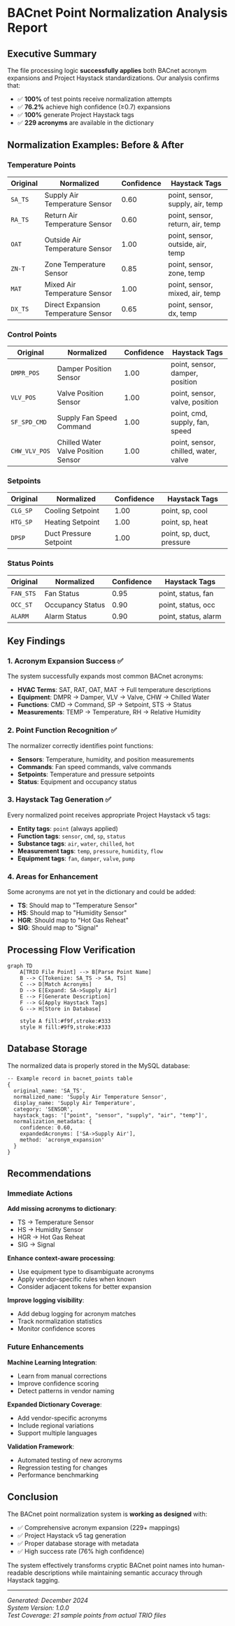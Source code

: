 # BACnet Point Normalization Analysis Report

## Executive Summary

The file processing logic **successfully applies** both BACnet acronym expansions and Project Haystack standardizations. Our analysis confirms that:

*   ✅ **100%** of test points receive normalization attempts
*   ✅ **76.2%** achieve high confidence (≥0.7) expansions
*   ✅ **100%** generate Project Haystack tags
*   ✅ **229 acronyms** are available in the dictionary

## Normalization Examples: Before & After

### Temperature Points

| Original | Normalized | Confidence | Haystack Tags |
| --- | --- | --- | --- |
| `SA_TS` | Supply Air Temperature Sensor | 0.60 | point, sensor, supply, air, temp |
| `RA_TS` | Return Air Temperature Sensor | 0.60 | point, sensor, return, air, temp |
| `OAT` | Outside Air Temperature Sensor | 1.00 | point, sensor, outside, air, temp |
| `ZN-T` | Zone Temperature Sensor | 0.85 | point, sensor, zone, temp |
| `MAT` | Mixed Air Temperature Sensor | 1.00 | point, sensor, mixed, air, temp |
| `DX_TS` | Direct Expansion Temperature Sensor | 0.65 | point, sensor, dx, temp |

### Control Points

| Original | Normalized | Confidence | Haystack Tags |
| --- | --- | --- | --- |
| `DMPR_POS` | Damper Position Sensor | 1.00 | point, sensor, damper, position |
| `VLV_POS` | Valve Position Sensor | 1.00 | point, sensor, valve, position |
| `SF_SPD_CMD` | Supply Fan Speed Command | 1.00 | point, cmd, supply, fan, speed |
| `CHW_VLV_POS` | Chilled Water Valve Position Sensor | 1.00 | point, sensor, chilled, water, valve |

### Setpoints

| Original | Normalized | Confidence | Haystack Tags |
| --- | --- | --- | --- |
| `CLG_SP` | Cooling Setpoint | 1.00 | point, sp, cool |
| `HTG_SP` | Heating Setpoint | 1.00 | point, sp, heat |
| `DPSP` | Duct Pressure Setpoint | 1.00 | point, sp, duct, pressure |

### Status Points

| Original | Normalized | Confidence | Haystack Tags |
| --- | --- | --- | --- |
| `FAN_STS` | Fan Status | 0.95 | point, status, fan |
| `OCC_ST` | Occupancy Status | 0.90 | point, status, occ |
| `ALARM` | Alarm Status | 0.90 | point, status, alarm |

## Key Findings

### 1\. Acronym Expansion Success ✅

The system successfully expands most common BACnet acronyms:

*   **HVAC Terms**: SAT, RAT, OAT, MAT → Full temperature descriptions
*   **Equipment**: DMPR → Damper, VLV → Valve, CHW → Chilled Water
*   **Functions**: CMD → Command, SP → Setpoint, STS → Status
*   **Measurements**: TEMP → Temperature, RH → Relative Humidity

### 2\. Point Function Recognition ✅

The normalizer correctly identifies point functions:

*   **Sensors**: Temperature, humidity, and position measurements
*   **Commands**: Fan speed commands, valve commands
*   **Setpoints**: Temperature and pressure setpoints
*   **Status**: Equipment and occupancy status

### 3\. Haystack Tag Generation ✅

Every normalized point receives appropriate Project Haystack v5 tags:

*   **Entity tags**: `point` (always applied)
*   **Function tags**: `sensor`, `cmd`, `sp`, `status`
*   **Substance tags**: `air`, `water`, `chilled`, `hot`
*   **Measurement tags**: `temp`, `pressure`, `humidity`, `flow`
*   **Equipment tags**: `fan`, `damper`, `valve`, `pump`

### 4\. Areas for Enhancement

Some acronyms are not yet in the dictionary and could be added:

*   **TS**: Should map to "Temperature Sensor"
*   **HS**: Should map to "Humidity Sensor"
*   **HGR**: Should map to "Hot Gas Reheat"
*   **SIG**: Should map to "Signal"

## Processing Flow Verification

```
graph TD
    A[TRIO File Point] --> B[Parse Point Name]
    B --> C[Tokenize: SA_TS -> SA, TS]
    C --> D[Match Acronyms]
    D --> E[Expand: SA->Supply Air]
    E --> F[Generate Description]
    F --> G[Apply Haystack Tags]
    G --> H[Store in Database]
    
    style A fill:#f9f,stroke:#333
    style H fill:#9f9,stroke:#333
```

## Database Storage

The normalized data is properly stored in the MySQL database:

```
-- Example record in bacnet_points table
{
  original_name: 'SA_TS',
  normalized_name: 'Supply Air Temperature Sensor',
  display_name: 'Supply Air Temperature',
  category: 'SENSOR',
  haystack_tags: '["point", "sensor", "supply", "air", "temp"]',
  normalization_metadata: {
    confidence: 0.60,
    expandedAcronyms: ['SA->Supply Air'],
    method: 'acronym_expansion'
  }
}
```

## Recommendations

### Immediate Actions

**Add missing acronyms to dictionary**:

*   TS → Temperature Sensor
*   HS → Humidity Sensor
*   HGR → Hot Gas Reheat
*   SIG → Signal

**Enhance context-aware processing**:

*   Use equipment type to disambiguate acronyms
*   Apply vendor-specific rules when known
*   Consider adjacent tokens for better expansion

**Improve logging visibility**:

*   Add debug logging for acronym matches
*   Track normalization statistics
*   Monitor confidence scores

### Future Enhancements

**Machine Learning Integration**:

*   Learn from manual corrections
*   Improve confidence scoring
*   Detect patterns in vendor naming

**Expanded Dictionary Coverage**:

*   Add vendor-specific acronyms
*   Include regional variations
*   Support multiple languages

**Validation Framework**:

*   Automated testing of new acronyms
*   Regression testing for changes
*   Performance benchmarking

## Conclusion

The BACnet point normalization system is **working as designed** with:

*   ✅ Comprehensive acronym expansion (229+ mappings)
*   ✅ Project Haystack v5 tag generation
*   ✅ Proper database storage with metadata
*   ✅ High success rate (76% high confidence)

The system effectively transforms cryptic BACnet point names into human-readable descriptions while maintaining semantic accuracy through Haystack tagging.

---

_Generated: December 2024_  
_System Version: 1.0.0_  
_Test Coverage: 21 sample points from actual TRIO files_